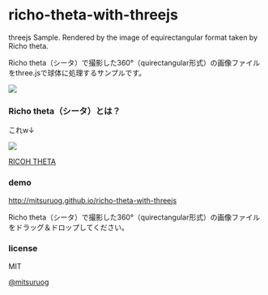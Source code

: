 richo-theta-with-threejs
========================

threejs Sample. Rendered by the image of equirectangular format taken by Richo theta.

Richo theta（シータ）で撮影した360°（quirectangular形式）の画像ファイルをthree.jsで球体に処理するサンプルです。

![](https://theta360.com/ja/promotion/img/about_img_03.jpg)

### Richo theta（シータ）とは？

これw↓

![](https://theta360.com/ja/img/img_01.png)

[RICOH THETA](https://theta360.com/ja/)

### demo

http://mitsuruog.github.io/richo-theta-with-threejs

Richo theta（シータ）で撮影した360°（quirectangular形式）の画像ファイルをドラッグ＆ドロップしてください。

### license

MIT

[@mitsuruog](http://twitter.com/mitsuruog)
